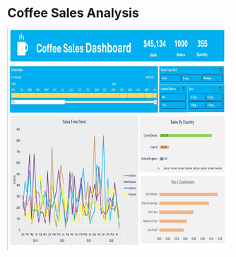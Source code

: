 # Coffee Sales Analysis

<img height="500" width="600" src="https://github.com/AbhishekRajendran/Coffee_Sales_Excel_Dashboard/blob/DataAnalysis/Coffee_Sales_Dashboard.jpg" />
